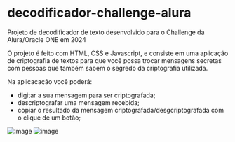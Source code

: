 # decodificador-challenge-alura
Projeto de decodificador de texto desenvolvido para o Challenge da Alura/Oracle ONE em 2024

O projeto é feito com HTML, CSS e Javascript, e consiste em uma aplicação de criptografia de textos para que você possa trocar mensagens secretas com pessoas que também sabem o segredo da criptografia utilizada.

Na aplicacação você poderá:
- digitar a sua mensagem para ser criptografada;
- descriptografar uma mensagem recebida;
- copiar o resultado da mensagem criptografada/desgcriptografada com o clique de um botão;

![image](https://github.com/user-attachments/assets/1db4f88c-501b-4d66-bfad-d313618c19c2)
![image](https://github.com/user-attachments/assets/af34c62f-ac9a-46c2-bbec-a091312e6c45)

